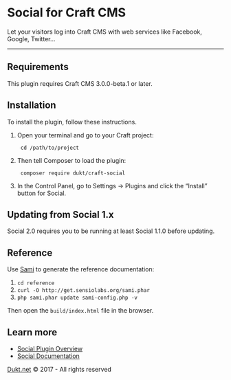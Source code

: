 # Social for Craft CMS

Let your visitors log into Craft CMS with web services like Facebook, Google, Twitter…

-------------------------------------------

## Requirements

This plugin requires Craft CMS 3.0.0-beta.1 or later.

## Installation

To install the plugin, follow these instructions.

1. Open your terminal and go to your Craft project:

        cd /path/to/project

2. Then tell Composer to load the plugin:

        composer require dukt/craft-social

3. In the Control Panel, go to Settings → Plugins and click the “Install” button for Social.

## Updating from Social 1.x

Social 2.0 requires you to be running at least Social 1.1.0 before updating.

## Reference

Use [Sami](https://github.com/FriendsOfPHP/Sami) to generate the reference documentation:

1. `cd reference`
2. `curl -O http://get.sensiolabs.org/sami.phar`
3. `php sami.phar update sami-config.php -v`

Then open the `build/index.html` file in the browser.

## Learn more

- [Social Plugin Overview](https://dukt.net/craft/social/)
- [Social Documentation](https://dukt.net/craft/social/docs)

[Dukt.net](https://dukt.net/) © 2017 - All rights reserved